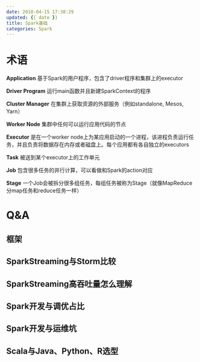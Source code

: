 ```yaml
---
date: 2018-04-15 17:38:29
updated: {{ date }}
title: Spark基础
categories: Spark
---
```



# 术语
**Application**
基于Spark的用户程序，包含了driver程序和集群上的executor

**Driver Program**
运行main函数并且新建SparkContext的程序

**Cluster Manager**
在集群上获取资源的外部服务（例如standalone, Mesos, Yarn）

**Worker Node**
集群中任何可以运行应用代码的节点

**Executor**
是在一个worker node上为某应用启动的一个进程，该进程负责运行任务，并且负责将数据存在内存或者磁盘上。每个应用都有各自独立的executors

**Task**
被送到某个executor上的工作单元

**Job**
包含很多任务的并行计算，可以看做和Spark的action对应

**Stage**
一个Job会被拆分很多组任务，每组任务被称为Stage（就像MapReduce分map任务和reduce任务一样）





# Q&A
## 框架
## SparkStreaming与Storm比较
## SparkStreaming高吞吐量怎么理解
## Spark开发与调优占比
## Spark开发与运维坑
## Scala与Java、Python、R选型


